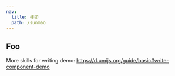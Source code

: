 ```yaml
---
nav:
  title: 榫卯
  path: /sunmao
---
```


## Foo

More skills for writing demo: https://d.umijs.org/guide/basic#write-component-demo
